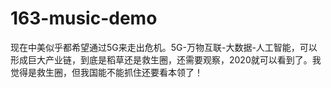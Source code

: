 # 163-music-demo
 
现在中美似乎都希望通过5G来走出危机。5G-万物互联-大数据-人工智能，可以形成巨大产业链，到底是稻草还是救生圈，还需要观察，2020就可以看到了。我觉得是救生圈，但我国能不能抓住还要看本领了！
